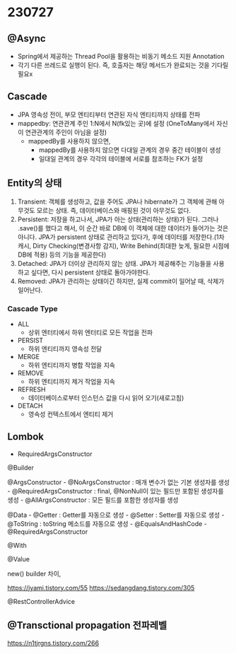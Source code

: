 # 230727

## @Async
- Spring에서 제공하는 Thread Pool을 활용하는 비동기 메소드 지원 Annotation
- 각기 다른 쓰레드로 실행이 된다. 즉, 호출자는 해당 메서드가 완료되는 것을 기다릴 필요x
## Cascade
- JPA 영속성 전이, 부모 엔티티부터 연관된 자식 엔티티까지 상태를 전파
- mappedby: 연관관계 주인 1:N에서 N(fk있는 곳)에 설정
    (OneToMany에서 자신이 연관관계의 주인이 아님을 설정)
    - mappedBy를 사용하지 않으면,
        - mappedBy를 사용하지 않으면 다대일 관계의 경우 중간 테이블이 생성
        - 일대일 관계의 경우 각각의 테이블에 서로를 참조하는 FK가 설정
        
## Entity의 상태
1. Transient: 객체를 생성하고, 값을 주어도 JPA나 hibernate가 그 객체에 관해 아무것도 모르는 상태. 즉, 데이터베이스와 매핑된 것이 아무것도 없다.
2. Persistent: 저장을 하고나서, JPA가 아는 상태(관리하는 상태)가 된다. 그러나 .save()를 했다고 해서, 이 순간 바로 DB에 이 객체에 대한 데이터가 들어가는 것은 아니다. JPA가 persistent 상태로 관리하고 있다가, 후에 데이터를 저장한다.(1차 캐시, Dirty Checking(변경사항 감지), Write Behind(최대한 늦게, 필요한 시점에 DB에 적용) 등의 기능을 제공한다)
3. Detached: JPA가 더이상 관리하지 않는 상태. JPA가 제공해주는 기능들을 사용하고 싶다면, 다시 persistent 상태로 돌아가야한다.
4. Removed: JPA가 관리하는 상태이긴 하지만, 실제 commit이 일어날 때, 삭제가 일어난다.
 
### Cascade Type
- ALL
    - 상위 엔터티에서 하위 엔터티로 모든 작업을 전파
- PERSIST
    - 하위 엔티티까지 영속성 전달
- MERGE
    - 하위 엔티티까지 병합 작업을 지속
- REMOVE
    - 하위 엔티티까지 제거 작업을 지속
- REFRESH
    - 데이터베이스로부터 인스턴스 값을 다시 읽어 오기(새로고침)
- DETACH
    - 영속성 컨텍스트에서 엔티티 제거

## Lombok
- RequiredArgsConstructor


@Builder

@ArgsConstructor
    - @NoArgsConstructor : 매개 변수가 없는 기본 생성자를 생성
    - @RequiredArgsConstructor : final, @NonNull이 있는 필드만 포함된 생성자를 생성
    - @AllArgsConstructor : 모든 필드를 포함한 생성자를 생성

@Data
    - @Getter : Getter를 자동으로 생성
    - @Setter : Setter를 자동으로 생성
    - @ToString : toString 메소드를 자동으로 생성
    - @EqualsAndHashCode
    - @RequiredArgsConstructor

@With

@Value





new() builder  차이,

https://jyami.tistory.com/55
https://sedangdang.tistory.com/305

@RestControllerAdvice


## @Transctional propagation 전파레벨
https://n1tjrgns.tistory.com/266